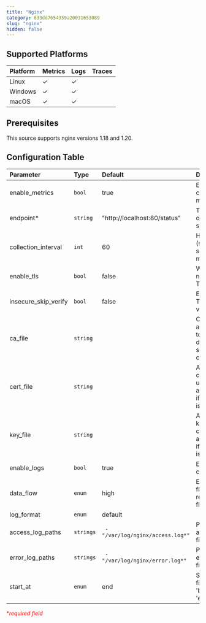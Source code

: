```yaml
---
title: "Nginx"
category: 633dd7654359a20031653089
slug: "nginx"
hidden: false
---
```

## Supported Platforms

| Platform | Metrics | Logs | Traces |
| :------- | :------ | :--- | :----- |
| Linux    | ✓       | ✓    |        |
| Windows  | ✓       | ✓    |        |
| macOS    | ✓       | ✓    |        |

## Prerequisites

This source supports nginx versions 1.18 and 1.20.

## Configuration Table

| Parameter            | Type      | Default                           | Description                                                                   |
| :------------------- | :-------- | :-------------------------------- | :---------------------------------------------------------------------------- |
| enable_metrics       | `bool`    | true                              | Enable to collect metrics.                                                    |
| endpoint*           | `string`  | "http://localhost:80/status"    | The endpoint of the NGINX server.                                             |
| collection_interval  | `int`     | 60                                | How often (seconds) to scrape for metrics.                                    |
| enable_tls           | `bool`    | false                             | Whether or not to use TLS.                                                    |
| insecure_skip_verify | `bool`    | false                             | Enable to skip TLS certificate verification.                                  |
| ca_file              | `string`  |                                   | Certificate authority used to validate the database server's TLS certificate. |
| cert_file            | `string`  |                                   | A TLS certificate used for client authentication, if mutual TLS is enabled.   |
| key_file             | `string`  |                                   | A TLS private key used for client authentication, if mutual TLS is enabled.   |
| enable_logs          | `bool`    | true                              | Enable to collect logs.                                                       |
| data_flow            | `enum`    | high                              | Enable high flow or reduced low flow.                                         |
| log_format           | `enum`    | default                           |                                                                               |
| access_log_paths     | `strings` | ` - "/var/log/nginx/access.log*"` | Path to NGINX access log file(s).                                             |
| error_log_paths      | `strings` | ` - "/var/log/nginx/error.log*"`  | Path to NGINX error log file(s).                                              |
| start_at             | `enum`    | end                               | Start reading file from 'beginning' or 'end'.                                 |

<span style="color:red">\*_required field_</span>